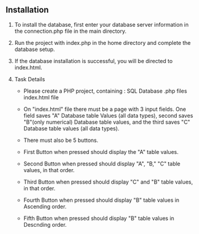 ## Installation

1. To install the database, first enter your database server information in the connection.php file in the main directory.

2. Run the project with index.php in the home directory and complete the database setup.

3. If the database installation is successful, you will be directed to index.html.
4. Task Details

    * Please create a PHP project, containing : 
    SQL Database .php files
    index.html file
    * On "index.html" file there must be a page with 3 input fields. One field saves "A" Database table Values (all data types), second saves "B"(only numerical) Database table values, and the third saves "C" Database table values (all data types).

    * There must also be 5 buttons.
    * First Button when pressed should display the "A" table values.
    * Second Button when pressed should display "A", "B," "C" table values, in that order. 
    * Third Button when pressed should display "C" and "B" table values, in that order.
    * Fourth Button when pressed should display "B" table values in Ascending order.
    * Fifth Button when pressed should display "B" table values in Descnding order.
